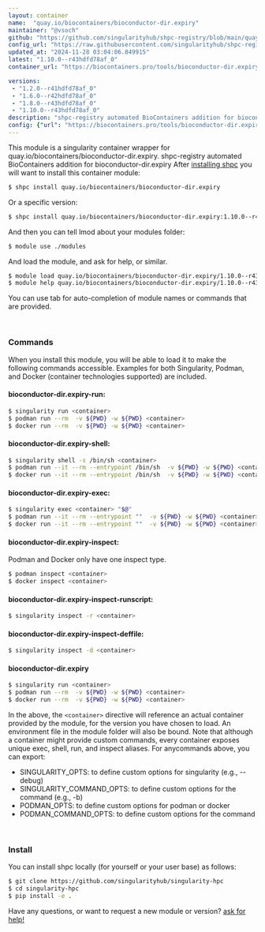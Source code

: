 ```yaml
---
layout: container
name:  "quay.io/biocontainers/bioconductor-dir.expiry"
maintainer: "@vsoch"
github: "https://github.com/singularityhub/shpc-registry/blob/main/quay.io/biocontainers/bioconductor-dir.expiry/container.yaml"
config_url: "https://raw.githubusercontent.com/singularityhub/shpc-registry/main/quay.io/biocontainers/bioconductor-dir.expiry/container.yaml"
updated_at: "2024-11-28 03:04:06.849915"
latest: "1.10.0--r43hdfd78af_0"
container_url: "https://biocontainers.pro/tools/bioconductor-dir.expiry"

versions:
 - "1.2.0--r41hdfd78af_0"
 - "1.6.0--r42hdfd78af_0"
 - "1.8.0--r43hdfd78af_0"
 - "1.10.0--r43hdfd78af_0"
description: "shpc-registry automated BioContainers addition for bioconductor-dir.expiry"
config: {"url": "https://biocontainers.pro/tools/bioconductor-dir.expiry", "maintainer": "@vsoch", "description": "shpc-registry automated BioContainers addition for bioconductor-dir.expiry", "latest": {"1.10.0--r43hdfd78af_0": "sha256:81118d67a400546c92752ffaf0f61d748ae5721225d7d74fc11d8bef16306891"}, "tags": {"1.2.0--r41hdfd78af_0": "sha256:de9ce855e987206006d507e977dd154974d640ec8d8ded1c60dd5e856d1597bd", "1.6.0--r42hdfd78af_0": "sha256:6ea249024467840379d326b6a15a80b0bf865dd11fc1b409a534cef53e8a9570", "1.8.0--r43hdfd78af_0": "sha256:fd52d4e483657c07b1fd8736e2dc60d81c3d17799837c75ad312336bf40a880d", "1.10.0--r43hdfd78af_0": "sha256:81118d67a400546c92752ffaf0f61d748ae5721225d7d74fc11d8bef16306891"}, "docker": "quay.io/biocontainers/bioconductor-dir.expiry"}
---
```


This module is a singularity container wrapper for quay.io/biocontainers/bioconductor-dir.expiry.
shpc-registry automated BioContainers addition for bioconductor-dir.expiry
After [installing shpc](#install) you will want to install this container module:


```bash
$ shpc install quay.io/biocontainers/bioconductor-dir.expiry
```

Or a specific version:

```bash
$ shpc install quay.io/biocontainers/bioconductor-dir.expiry:1.10.0--r43hdfd78af_0
```

And then you can tell lmod about your modules folder:

```bash
$ module use ./modules
```

And load the module, and ask for help, or similar.

```bash
$ module load quay.io/biocontainers/bioconductor-dir.expiry/1.10.0--r43hdfd78af_0
$ module help quay.io/biocontainers/bioconductor-dir.expiry/1.10.0--r43hdfd78af_0
```

You can use tab for auto-completion of module names or commands that are provided.

<br>

### Commands

When you install this module, you will be able to load it to make the following commands accessible.
Examples for both Singularity, Podman, and Docker (container technologies supported) are included.

#### bioconductor-dir.expiry-run:

```bash
$ singularity run <container>
$ podman run --rm  -v ${PWD} -w ${PWD} <container>
$ docker run --rm  -v ${PWD} -w ${PWD} <container>
```

#### bioconductor-dir.expiry-shell:

```bash
$ singularity shell -s /bin/sh <container>
$ podman run --it --rm --entrypoint /bin/sh  -v ${PWD} -w ${PWD} <container>
$ docker run --it --rm --entrypoint /bin/sh  -v ${PWD} -w ${PWD} <container>
```

#### bioconductor-dir.expiry-exec:

```bash
$ singularity exec <container> "$@"
$ podman run --it --rm --entrypoint ""  -v ${PWD} -w ${PWD} <container> "$@"
$ docker run --it --rm --entrypoint ""  -v ${PWD} -w ${PWD} <container> "$@"
```

#### bioconductor-dir.expiry-inspect:

Podman and Docker only have one inspect type.

```bash
$ podman inspect <container>
$ docker inspect <container>
```

#### bioconductor-dir.expiry-inspect-runscript:

```bash
$ singularity inspect -r <container>
```

#### bioconductor-dir.expiry-inspect-deffile:

```bash
$ singularity inspect -d <container>
```



#### bioconductor-dir.expiry

```bash
$ singularity run <container>
$ podman run --rm  -v ${PWD} -w ${PWD} <container>
$ docker run --rm  -v ${PWD} -w ${PWD} <container>
```


In the above, the `<container>` directive will reference an actual container provided
by the module, for the version you have chosen to load. An environment file in the
module folder will also be bound. Note that although a container
might provide custom commands, every container exposes unique exec, shell, run, and
inspect aliases. For anycommands above, you can export:

 - SINGULARITY_OPTS: to define custom options for singularity (e.g., --debug)
 - SINGULARITY_COMMAND_OPTS: to define custom options for the command (e.g., -b)
 - PODMAN_OPTS: to define custom options for podman or docker
 - PODMAN_COMMAND_OPTS: to define custom options for the command

<br>

### Install

You can install shpc locally (for yourself or your user base) as follows:

```bash
$ git clone https://github.com/singularityhub/singularity-hpc
$ cd singularity-hpc
$ pip install -e .
```

Have any questions, or want to request a new module or version? [ask for help!](https://github.com/singularityhub/singularity-hpc/issues)